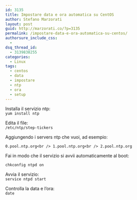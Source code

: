 ```yaml
---
id: 3135
title: Impostare data e ora automatica su CentOS
author: Stefano Marzorati
layout: post
guid: http://marzorati.co/?p=3135
permalink: /impostare-data-e-ora-automatica-su-centos/
authorsure_include_css:
  - 
dsq_thread_id:
  - 3139838255
categories:
  - Linux
tags:
  - centos
  - data
  - impostare
  - ntp
  - ora
  - setup
---
```

Installa il servizio ntp:  
`yum install ntp`

Edita il file:  
`/etc/ntp/step-tickers`

Aggiungendo i servers ntp che vuoi, ad esempio:

`0.pool.ntp.org<br />
1.pool.ntp.org<br />
2.pool.ntp.org`

Fai in modo che il servizio si avvii automaticamente al boot:

`chkconfig ntpd on`

Avvia il servizio:  
`service ntpd start`

Controlla la data e l&#8217;ora:  
`date`